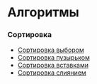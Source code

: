 # Алгоритмы

### Сортировка
* [Сортировка выбором](./sorting/selection.ts)
* [Сортировка пузырьком](./sorting/bubble.ts)
* [Сортировка вставками](./sorting/insertion.ts)
* [Сортировка слиянием](./sorting/merge.ts)
